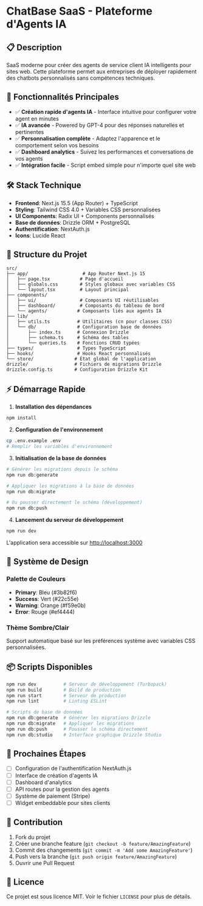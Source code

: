 # ChatBase SaaS - Plateforme d'Agents IA

## 📋 Description

SaaS moderne pour créer des agents de service client IA intelligents pour sites web. Cette plateforme permet aux entreprises de déployer rapidement des chatbots personnalisés sans compétences techniques.

## 🚀 Fonctionnalités Principales

- ✅ **Création rapide d'agents IA** - Interface intuitive pour configurer votre agent en minutes
- ✅ **IA avancée** - Powered by GPT-4 pour des réponses naturelles et pertinentes
- ✅ **Personnalisation complète** - Adaptez l'apparence et le comportement selon vos besoins
- ✅ **Dashboard analytics** - Suivez les performances et conversations de vos agents
- ✅ **Intégration facile** - Script embed simple pour n'importe quel site web

## 🛠️ Stack Technique

- **Frontend**: Next.js 15.5 (App Router) + TypeScript
- **Styling**: Tailwind CSS 4.0 + Variables CSS personnalisées
- **UI Components**: Radix UI + Components personnalisés
- **Base de données**: Drizzle ORM + PostgreSQL
- **Authentification**: NextAuth.js
- **Icons**: Lucide React

## 📁 Structure du Projet

```
src/
├── app/                    # App Router Next.js 15
│   ├── page.tsx           # Page d'accueil
│   ├── globals.css        # Styles globaux avec variables CSS
│   └── layout.tsx         # Layout principal
├── components/
│   ├── ui/                # Composants UI réutilisables
│   ├── dashboard/         # Composants du tableau de bord
│   └── agents/           # Composants liés aux agents IA
├── lib/
│   ├── utils.ts          # Utilitaires (cn pour classes CSS)
│   └── db/               # Configuration base de données
│       ├── index.ts      # Connexion Drizzle
│       ├── schema.ts     # Schéma des tables
│       └── queries.ts    # Fonctions CRUD typées
├── types/                # Types TypeScript
├── hooks/                # Hooks React personnalisés
└── store/               # État global de l'application
drizzle/                 # Fichiers de migrations Drizzle
drizzle.config.ts        # Configuration Drizzle Kit
```

## ⚡ Démarrage Rapide

1. **Installation des dépendances**
```bash
npm install
```

2. **Configuration de l'environnement**
```bash
cp .env.example .env
# Remplir les variables d'environnement
```

3. **Initialisation de la base de données**
```bash
# Générer les migrations depuis le schéma
npm run db:generate

# Appliquer les migrations à la base de données
npm run db:migrate

# Ou pousser directement le schéma (développement)
npm run db:push
```

4. **Lancement du serveur de développement**
```bash
npm run dev
```

L'application sera accessible sur [http://localhost:3000](http://localhost:3000)

## 🎨 Système de Design

### Palette de Couleurs
- **Primary**: Bleu (#3b82f6)
- **Success**: Vert (#22c55e)  
- **Warning**: Orange (#f59e0b)
- **Error**: Rouge (#ef4444)

### Thème Sombre/Clair
Support automatique basé sur les préférences système avec variables CSS personnalisées.

## 📦 Scripts Disponibles

```bash
npm run dev          # Serveur de développement (Turbopack)
npm run build        # Build de production
npm run start        # Serveur de production  
npm run lint         # Linting ESLint

# Scripts de base de données
npm run db:generate  # Générer les migrations Drizzle
npm run db:migrate   # Appliquer les migrations
npm run db:push      # Pousser le schéma directement
npm run db:studio    # Interface graphique Drizzle Studio
```

## 🔄 Prochaines Étapes

- [ ] Configuration de l'authentification NextAuth.js
- [ ] Interface de création d'agents IA
- [ ] Dashboard d'analytics
- [ ] API routes pour la gestion des agents
- [ ] Système de paiement (Stripe)
- [ ] Widget embeddable pour sites clients

## 🤝 Contribution

1. Fork du projet
2. Créer une branche feature (`git checkout -b feature/AmazingFeature`)
3. Commit des changements (`git commit -m 'Add some AmazingFeature'`)
4. Push vers la branche (`git push origin feature/AmazingFeature`)
5. Ouvrir une Pull Request

## 📄 Licence

Ce projet est sous licence MIT. Voir le fichier `LICENSE` pour plus de détails.

